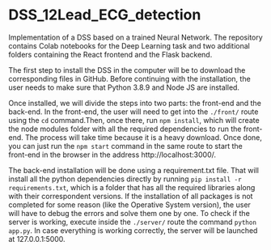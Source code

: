 # DSS_12Lead_ECG_detection
Implementation of a DSS based on a trained Neural Network. The repository contains Colab notebooks for the Deep Learning task  and two additional folders containing the React frontend and the Flask backend.

The first step to install the DSS in the computer will be to download the corresponding files in GitHub.  Before continuing with the installation, the user needs to make sure that Python 3.8.9 and Node JS are installed.  

Once installed, we will divide the steps into two parts:  the front-end and the back-end. In the front-end, the user will need to get into the `./front/` route using the `cd` command.Then, once there, run `npm install`, which will create the node modules folder with all the required dependencies to run the front-end.  The process will take time because it is a heavy download.  Once done, you can just run the `npm start` command in the same route to start the front-end in the browser in the address http://localhost:3000/.

The back-end installation will be done using a requirement.txt file.  That will install all the python dependencies directly by running `pip install -r requirements.txt`, which is a folder that has all the required libraries along with their correspondent versions.  If the installation  of  all  packages  is  not  completed  for  some  reason  (like  the  Operative  System version), the user will have to debug the errors and solve them one by one.  To check if the server  is  working,  execute  inside  the `./server/` route  the  command `python app.py`.   In case everything is working correctly, the server will be launched at 127.0.0.1:5000.
